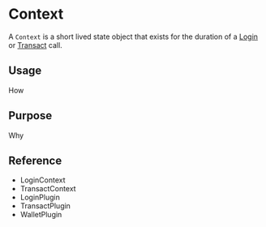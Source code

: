 # Context

A `Context` is a short lived state object that exists for the duration of a [Login](#) or [Transact](#) call.

## Usage

How

## Purpose 

Why

## Reference

- LoginContext
- TransactContext
- LoginPlugin
- TransactPlugin
- WalletPlugin